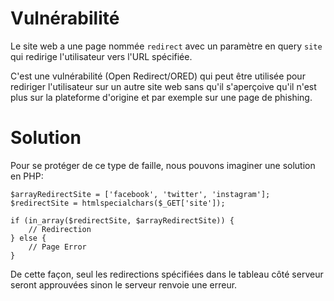 # Vulnérabilité

Le site web a une page nommée `redirect` avec un paramètre en query `site` qui redirige l'utilisateur vers l'URL spécifiée. 

C'est une vulnérabilité (Open Redirect/ORED) qui peut être utilisée pour rediriger l'utilisateur sur un autre site web sans qu'il s'aperçoive qu'il n'est plus sur la plateforme d'origine et par exemple sur une page de phishing.

# Solution

Pour se protéger de ce type de faille, nous pouvons imaginer une solution en PHP:

```
$arrayRedirectSite = ['facebook', 'twitter', 'instagram'];
$redirectSite = htmlspecialchars($_GET['site']);

if (in_array($redirectSite, $arrayRedirectSite)) {
	// Redirection
} else {
	// Page Error
}
```

De cette façon, seul les redirections spécifiées dans le tableau côté serveur seront approuvées sinon le serveur renvoie une erreur.